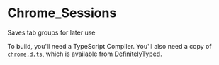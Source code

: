 # Chrome_Sessions
Saves tab groups for later use

To build, you'll need a TypeScript Compiler.
You'll also need a copy of [`chrome.d.ts`](https://github.com/DefinitelyTyped/DefinitelyTyped/blob/master/types/chrome/index.d.ts), which is available from [DefinitelyTyped](https://github.com/DefinitelyTyped/DefinitelyTyped). 